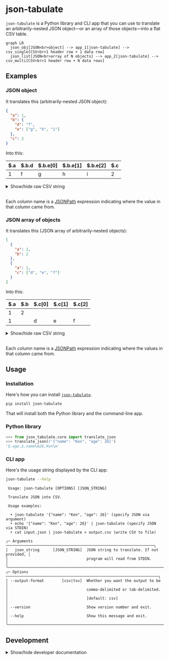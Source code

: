 # json-tabulate

`json-tabulate` is a Python library and CLI app that you can use to translate an arbitrarily-nested JSON object—or an array of those objects—into a flat CSV table.

```mermaid
graph LR
  json_obj[JSON<br>object] --> app_1[json-tabulate] --> csv_single[CSV<br>1 header row + 1 data row]
  json_list[JSON<br>array of N objects] --> app_2[json-tabulate] --> csv_multi[CSV<br>1 header row + N data rows]
```

## Examples

### JSON object

It translates this (arbitrarily-nested JSON object):

```json
{
  "a": 1,
  "b": {
    "d": "f",
    "e": ["g", "h", "i"]
  },
  "c": 2
}
```

Into this:

| $.a | $.b.d | $.b.e[0] | $.b.e[1] | $.b.e[2] | $.c |
| --- | ----- | -------- | -------- | -------- | --- |
| 1   | f     | g        | h        | i        | 2 |

<!-- markdownlint-disable -->
<details>
<summary>Show/hide raw CSV string</summary>
<br />

```csv
$.a,$.b.d,$.b.e[0],$.b.e[1],$.b.e[2],$.c
1,f,g,h,i,2
```

</details>
<br />
<!-- markdownlint-enable -->

Each column name is a [JSONPath](https://en.wikipedia.org/wiki/JSONPath) expression
indicating where the value in that column came from.

### JSON array of objects

It translates this (JSON array of arbitrarily-nested objects):

```json
[
  {
    "a": 1,
    "b": 2
  },
  {
    "a": 1,
    "c": ["d", "e", "f"]
  }
]
```

Into this:

| $.a | $.b   | $.c[0]   | $.c[1]   | $.c[2]   |
| --- | ----- | -------- | -------- | -------- |
| 1   | 2     |          |          |          |
| 1   |       | d        | e        | f        |

<!-- markdownlint-disable -->
<details>
<summary>Show/hide raw CSV string</summary>
<br />

```csv
$.a,$.b,$.c[0],$.c[1],$.c[2]
1,2,,,
1,,d,e,f
```

</details>
<br />
<!-- markdownlint-enable -->

Each column name is a [JSONPath](https://en.wikipedia.org/wiki/JSONPath) expression
indicating where the values in that column came from.

## Usage

### Installation

Here's how you can install [`json-tabulate`](https://pypi.org/project/json-tabulate/).

```sh
pip install json-tabulate
```

That will install both the Python library and the command-line app.

### Python library

```py
>>> from json_tabulate.core import translate_json
>>> translate_json(r'{"name": "Ken", "age": 26}')
'$.age,$.name\n26,Ken\n'
```

### CLI app

Here's the usage string displayed by the CLI app:

```sh
json-tabulate --help
```

<!-- 
Note: The usage string below was copy/pasted from the output of
      `$ uv run json-tabulate --help`, when run in a terminal window
      that was 80 pixels wide.
-->

```console
 Usage: json-tabulate [OPTIONS] [JSON_STRING]

 Translate JSON into CSV.

 Usage examples:

  • json-tabulate '{"name": "Ken", "age": 26}' (specify JSON via argument)
  • echo '{"name": "Ken", "age": 26}' | json-tabulate (specify JSON via STDIN)
  • cat input.json | json-tabulate > output.csv (write CSV to file)

╭─ Arguments ──────────────────────────────────────────────────────────────────╮
│   json_string      [JSON_STRING]  JSON string to translate. If not provided, │
│                                   program will read from STDIN.              │
╰──────────────────────────────────────────────────────────────────────────────╯
╭─ Options ────────────────────────────────────────────────────────────────────╮
│ --output-format        [csv|tsv]  Whether you want the output to be          │
│                                   comma-delimited or tab-delimited.          │
│                                   [default: csv]                             │
│ --version                         Show version number and exit.              │
│ --help                            Show this message and exit.                │
╰──────────────────────────────────────────────────────────────────────────────╯
```

## Development

<!-- markdownlint-disable -->
<details>
<summary>Show/hide developer documentation</summary>
<br />
<!-- markdownlint-enable -->

> Using VS Code? The file, `.vscode/tasks.json`, contains VS Code
> [task](https://code.visualstudio.com/docs/debugtest/tasks) definitions for
> several of the commands shown below. You can invoke those tasks via the
> [command palette](https://code.visualstudio.com/api/ux-guidelines/command-palette),
> or—if you have the [Task Runner](https://marketplace.visualstudio.com/items?itemName=SanaAjani.taskrunnercode)
> extension installed—via the "Task Runner" panel.

### Setup Python virtual environment

Here's how you can create a Python virtual environment and install the Python
dependencies within it:

```sh
uv sync
```

### Lint Python source code

```sh
uv run ruff check --fix

# Other option: Do a dry run.
uv run ruff check
```

### Format Python source code

```sh
uv run ruff format

# Other option: Do a dry run.
uv run ruff format --diff
```

### Check data types

```sh
uv run mypy
```

> The default configuration is defined in `pyproject.toml`.

### Run tests

```sh
uv run pytest

# Other option: Run tests and measure code coverage.
uv run pytest --cov

# Other option: Run tests, measure code coverage, and see which lines lack coverage.
uv run pytest --cov --cov-report=term-missing
```

> The default configuration is defined in `pyproject.toml`.

### Build distributable package

```sh
uv build
```

> The build artifacts will be in the `dist/` directory.

</details>
